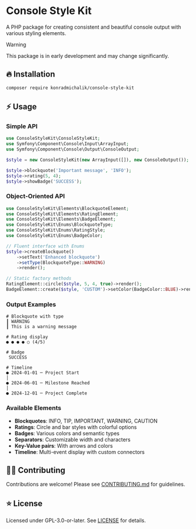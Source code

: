 # Console Style Kit

A PHP package for creating consistent and beautiful console output with various styling elements.

> [!WARNING]
> This package is in early development and may change significantly.

## 🔥 Installation

```bash
composer require konradmichalik/console-style-kit
```

## ⚡ Usage

### Simple API

```php
use ConsoleStyleKit\ConsoleStyleKit;
use Symfony\Component\Console\Input\ArrayInput;
use Symfony\Component\Console\Output\ConsoleOutput;

$style = new ConsoleStyleKit(new ArrayInput([]), new ConsoleOutput());

$style->blockquote('Important message', 'INFO');
$style->rating(5, 4);
$style->showBadge('SUCCESS');
```

### Object-Oriented API

```php
use ConsoleStyleKit\Elements\BlockquoteElement;
use ConsoleStyleKit\Elements\RatingElement;
use ConsoleStyleKit\Elements\BadgeElement;
use ConsoleStyleKit\Enums\BlockquoteType;
use ConsoleStyleKit\Enums\RatingStyle;
use ConsoleStyleKit\Enums\BadgeColor;

// Fluent interface with Enums
$style->createBlockquote()
    ->setText('Enhanced blockquote')
    ->setType(BlockquoteType::WARNING)
    ->render();

// Static factory methods
RatingElement::circle($style, 5, 4, true)->render();
BadgeElement::create($style, 'CUSTOM')->setColor(BadgeColor::BLUE)->render();
```

### Output Examples

```shell
# Blockquote with type
┃ WARNING
┃ This is a warning message

# Rating display
● ● ● ● ○ (4/5)

# Badge
 SUCCESS

# Timeline
● 2024-01-01 ─ Project Start
│
● 2024-06-01 ─ Milestone Reached
│
● 2024-12-01 ─ Project Complete
```

### Available Elements

- **Blockquotes**: INFO, TIP, IMPORTANT, WARNING, CAUTION
- **Ratings**: Circle and bar styles with colorful options
- **Badges**: Various colors and semantic types
- **Separators**: Customizable width and characters
- **Key-Value pairs**: With arrows and colors
- **Timeline**: Multi-event display with custom connectors

## 🧑‍💻 Contributing

Contributions are welcome! Please see [CONTRIBUTING.md](CONTRIBUTING.md) for guidelines.


## ⭐ License

Licensed under GPL-3.0-or-later. See [LICENSE](LICENSE.md) for details.
